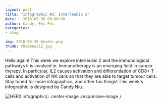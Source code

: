 ```yaml
---
layout: post
title: "Infographic #2: Interleukin 2"
date:   2016-05-30 08:00:00
author: Candy, Fei Fei
categories: 
- blog

img: 2016-05-30 header.png
thumb: thumbnail2.jpg
---
```


Hello again! This week we explore interleukin 2 and the immunological pathways it is involved in. Immunotherapy is an emerging field in cancer therapy. In particular, IL2 causes activation and differentiation of CD8+ T cells and activation of NK cells so that they are able to target tumour cells. Stay tuned for more infographics, and other fun things! This week's infographic is designed by Candy Niu.

![HER2 infographic](https://raw.githubusercontent.com/mgem/mgem.github.io/master/img/blog/post_content/2016-05-30/Infographic2.03.png){: .center-image .responsive-image }

